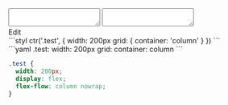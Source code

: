 <div data-size="150" class="code-cont" data-example="flex-container-B">
    <div class="code">
        <div class="code-wrap">
            <textarea id="stylus"></textarea>
            <textarea id="css"></textarea>
            <div class="edit-code">
                <span>Edit</span>
            </div>
        </div>
    </div>
</div>


<div data-size="150" data-examples="stylus"></div>
```styl
ctr('.test', {
  width: 200px
  grid: {
    container: 'column'
  }
})
```

<div data-size="150" data-examples="yaml"></div>
```yaml
.test:
  width: 200px
  grid:
    container: column
```

```css
.test {
  width: 200px;
  display: flex;
  flex-flow: column nowrap;
}
```
<div class="cf"></div>
